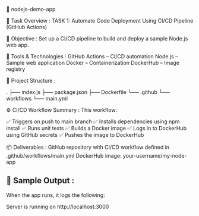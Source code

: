 🚀 nodejs-demo-app

📌 Task Overview :
TASK 1: Automate Code Deployment Using CI/CD Pipeline (GitHub Actions)

🎯 Objective :
Set up a CI/CD pipeline to build and deploy a sample Node.js web app.

🧰 Tools & Technologies :
GitHub Actions – CI/CD automation
Node.js – Sample web application
Docker – Containerization
DockerHub – Image registry

📁 Project Structure :

.
├── index.js
├── package.json
├── Dockerfile
└── .github
    └── workflows
        └── main.yml

⚙️ CI/CD Workflow Summary :
This workflow:

✅ Triggers on push to main branch
✅ Installs dependencies using npm install
✅ Runs unit tests
✅ Builds a Docker image
✅ Logs in to DockerHub using GitHub secrets
✅ Pushes the image to DockerHub


📦 Deliverables :
GitHub repository with CI/CD workflow defined in .github/workflows/main.yml
DockerHub image: your-username/my-node-app

## 🧪 Sample Output :

When the app runs, it logs the following:

Server is running on http://localhost:3000

